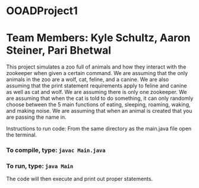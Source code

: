 # OOADProject1
# Team Members: Kyle Schultz, Aaron Steiner, Pari Bhetwal

This project simulates a zoo full of animals and how they interact with the 
zookeeper when given a certain command. We are assuming that the only animals 
in the zoo are a wolf, cat, feline, and a canine. We are also assuming that 
the print statement requirements apply to feline and canine as well as cat and 
wolf. We are assuming there is only one zookeeper. We are assuming that when the
cat is told to do something, it can only randomly choose between the 5 main 
functions of eating, sleeping, roaming, waking, and making noise. We are assuming that
when an animal is created that you are passing the name in.

Instructions to run code:
	From the same directory as the main.java file open the terminal.  
	
### To compile, type: `javac Main.java`  
### To run, type: `java Main`  
The code will then execute and print out proper statements.
